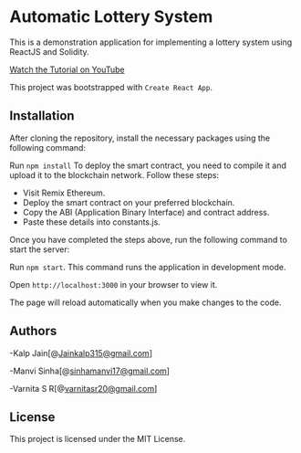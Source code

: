 # Automatic Lottery System

This is a demonstration application for implementing a lottery system using ReactJS and Solidity.

[Watch the Tutorial on YouTube](https://youtu.be/k7A0DQRegWs?si=gTyeszSdQW-5mzi6)

This project was bootstrapped with `Create React App`.

## Installation
After cloning the repository, install the necessary packages using the following command:

Run ```npm install```
To deploy the smart contract, you need to compile it and upload it to the blockchain network. Follow these steps:

- Visit Remix Ethereum.
- Deploy the smart contract on your preferred blockchain.
- Copy the ABI (Application Binary Interface) and contract address.
- Paste these details into constants.js.

Once you have completed the steps above, run the following command to start the server:

Run ```npm start```. 
This command runs the application in development mode. 

Open ```http://localhost:3000``` in your browser to view it.

The page will reload automatically when you make changes to the code.


## Authors
-Kalp Jain[@Jainkalp315@gmail.com]

-Manvi Sinha[@sinhamanvi17@gmail.com]

-Varnita S R[@varnitasr20@gmail.com]

## License

This project is licensed under the MIT License.
